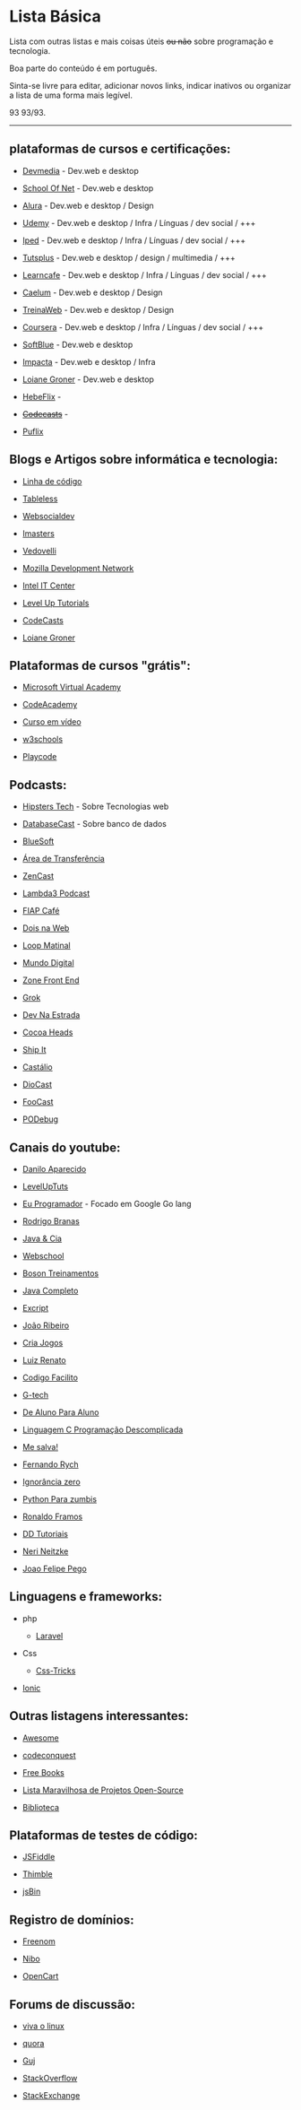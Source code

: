 # Lista Básica
Lista com outras listas e mais coisas úteis ~~ou não~~ sobre programação e tecnologia. 

Boa parte do conteúdo é em português.

Sinta-se livre para editar, adicionar novos links, indicar inativos ou organizar a lista de uma forma mais legível.

93 93/93.

---

## plataformas de cursos e certificações:
 
   * [Devmedia](http://www.devmedia.com.br) - Dev.web e desktop
 
   * [School Of Net](https://www.schoolofnet.com) - Dev.web e desktop
 
   * [Alura](https://www.alura.com.br) - Dev.web e desktop / Design
 
   * [Udemy](https://www.udemy.com) - Dev.web e desktop / Infra /  Línguas / dev social / +++
 
   * [Iped](https://www.iped.com.br) - Dev.web e desktop / Infra /  Línguas / dev social / +++
 
   * [Tutsplus](https://tutsplus.com) - Dev.web e desktop / design / multimedia / +++
 
   * [Learncafe](https://www.learncafe.com) - Dev.web e desktop / Infra /  Línguas / dev social / +++
 
   * [Caelum](https://www.caelum.com.br) - Dev.web e desktop / Design
 
   * [TreinaWeb](https://www.treinaweb.com.br) - Dev.web e desktop / Design
 
   * [Coursera](https://www.coursera.org) - Dev.web e desktop / Infra /  Línguas / dev social / +++
 
   * [SoftBlue](http://www.softblue.com.br) - Dev.web e desktop
 
   * [Impacta](http://www.impacta.com.br) - Dev.web e desktop / Infra 
 
   * [Loiane Groner](https://loiane.training) - Dev.web e desktop
   
   * [HebeFlix](https://hebeflix.design) - 
   
   * [~~Codecasts~~](https://codecasts.com.br/lesson) -
   
   * [Puflix](https://app.puflix.com)
 
 
## Blogs  e Artigos sobre informática e tecnologia:
 
   * [Linha de código](http://www.linhadecodigo.com.br)
 
   * [Tableless](https://tableless.com.br)
 
   * [Websocialdev](http://websocialdev.com)
 
   * [Imasters](http://imasters.com.br)
   
   * [Vedovelli](http://www.vedovelli.com.br)
 
   * [Mozilla Development Network](https://developer.mozilla.org/pt-BR)
 
   * [Intel IT Center](http://www.intel.com.br/content/www/br/pt/it-management/intel-it/it-managers.html)
 
   * [Level Up Tutorials](https://leveluptutorials.com)
   
   * [CodeCasts](https://blog.codecasts.com.br)
   
   * [Loiane Groner](https://loiane.com)
 
 
## Plataformas de cursos "grátis":
 
   * [Microsoft Virtual Academy](https://mva.microsoft.com)
   
   * [CodeAcademy](https://www.codecademy.com/pt)
 
   * [Curso em vídeo](http://www.cursoemvideo.com)
 
   * [w3schools](https://www.w3schools.com)
 
   * [Playcode](https://playcode.com.br)
 
 
## Podcasts:
 
   * [Hipsters Tech](http://hipsters.tech) - Sobre Tecnologias web
   
   * [DatabaseCast](http://databasecast.com.br) - Sobre banco de dados
   
   * [BlueSoft](http://labs.bluesoft.com.br/category/podcast)
   
   * [Área de Transferência](http://areadetransferencia.com.br)
   
   * [ZenCast](https://soundcloud.com/software-zen)
   
   * [Lambda3 Podcast](https://itunes.apple.com/br/podcast/lambda3-podcast/id1115313672)
   
   * [FIAP Café](https://itunes.apple.com/br/podcast/fiap-cafe/id466766842)
   
   * [Dois na Web](https://itunes.apple.com/br/podcast/cristina-de-luca-dois-na-web/id436938246)
   
   * [Loop Matinal](https://itunes.apple.com/br/podcast/loop-matinal/id1053245743)
   
   * [Mundo Digital](https://itunes.apple.com/br/podcast/cbn-ethevaldo-siqueira-mundo/id373605889)
   
   * [Zone Front End](http://zofe.com.br/)
   
   * [Grok](http://www.grokpodcast.com/)
   
   * [Dev Na Estrada](http://devnaestrada.com.br/)
   
   * [Cocoa Heads](http://www.cocoaheads.com.br/)
   
   * [Ship It](https://soundcloud.com/rdshipit)
   
   * [Castálio](http://castalio.info/)
   
   * [DioCast](http://www.diolinux.com.br/search/label/DioCast)
   
   * [FooCast](http://foocast.io/)
   
   * [PODebug](http://www.podebug.com/)
   
 
## Canais do youtube:
   
   * [Danilo Aparecido](https://www.youtube.com/user/Didox59)
 
   * [LevelUpTuts](https://www.youtube.com/user/LevelUpTuts)
   
   * [Eu Programador](https://www.youtube.com/channel/UC7c2c7E1L9xhCinShl8-iZA) - Focado em Google Go lang
 
   * [Rodrigo Branas](https://www.youtube.com/user/rodrigobranas)
   
   * [Java & Cia](https://www.youtube.com/user/java8cia)
 
   * [Webschool](https://www.youtube.com/channel/UCKdo1RaF8gzfhvkOdZv_ojg)
 
   * [Boson Treinamentos](https://www.youtube.com/user/bosontreinamentos)
 
   * [Java Completo](https://www.youtube.com/user/javacompleto)
 
   * [Excript](https://www.youtube.com/user/excriptvideo)
 
   * [João Ribeiro](https://www.youtube.com/user/JLDRPT)
 
   * [Cria Jogos](https://www.youtube.com/user/criajogo/videos)
   
   * [Luiz Renato](https://www.youtube.com/user/luizrenato87)
 
   * [Codigo Facilito](https://www.youtube.com/user/codigofacilito)
   
   * [G-tech](https://www.youtube.com/user/gtechinfor)
   
   * [De Aluno Para Aluno](https://www.youtube.com/user/italogross)
 
   * [Linguagem C Programação Descomplicada](https://www.youtube.com/user/progdescomplicada)
   
   * [Me salva!](https://www.youtube.com/user/migandorffy)
 
   * [Fernando Rych](https://www.youtube.com/channel/UC8yjEZ7-hroweXUgjPMwXNQ)
 
   * [Ignorância zero](https://www.youtube.com/channel/UCmjj41YfcaCpZIkU-oqVIIw)
 
   * [Python Para zumbis](https://www.youtube.com/channel/UCripRddD4BnaMcU833ExuwA)
   
   * [Ronaldo Framos](https://www.youtube.com/user/ronaldoframos)
 
   * [DD Tutoriais](https://www.youtube.com/user/TheDDTUTORIAIS)
 
   * [Neri Neitzke](https://www.youtube.com/user/nerineitzke/featured)
 
   * [Joao Felipe Pego](https://www.youtube.com/user/Jua0o0o/featured)
 
## Linguagens e frameworks:

   * php
       * [Laravel](https://laracasts.com/)
 
   * Css
       * [Css-Tricks](https://css-tricks.com)
   
   * [Ionic](http://ionicframework.com)
 
## Outras listagens interessantes:
 
   * [Awesome](https://github.com/sindresorhus/awesome)
 
   * [codeconquest](http://www.codeconquest.com/27-websites-where-you-can-learn-to-code-today)
   
   * [Free Books](https://github.com/vhf/free-programming-books/blob/master/free-programming-books-pt_BR.md)
   
   * [Lista Maravilhosa de Projetos Open-Source](https://github.com/camilatigre/listamaravilhosaopensource)
   
   * [Biblioteca](https://github.com/cerebrobr/biblioteca)
   
   
 
## Plataformas de testes de código:
 
   * [JSFiddle](https://jsfiddle.net)
 
   * [Thimble](https://thimble.mozilla.org)
 
   * [jsBin](http://jsbin.com)
 
## Registro de domínios:

   * [Freenom](http://www.freenom.com)
 
   * [Nibo](https://www.nibo.com.br)
 
   * [OpenCart](http://www.opencart.com)
 
## Forums de discussão:
 
   * [viva o linux](http://vivaolinux.com.br)
 
   * [quora](https://www.quora.com)
 
   * [Guj](http://www.guj.com.br)
 
   * [StackOverflow](http://stackoverflow.com)
   
   * [StackExchange](https://stackexchange.com)

